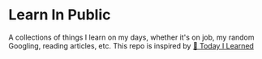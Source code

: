 # Learn In Public

A collections of things I learn on my days, whether it's on job, my random 
Googling, reading articles, etc. 
This repo is inspired by [📝 Today I Learned](https://github.com/jbranchaud/til)

